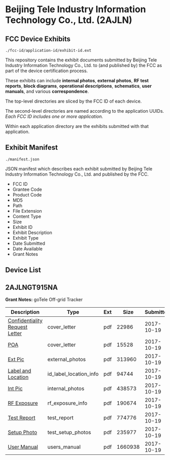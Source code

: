 # Beijing Tele Industry Information Technology Co., Ltd. (2AJLN)
## FCC Device Exhibits

```
./fcc-id/application-id/exhibit-id.ext
```

This repository contains the exhibit documents submitted by Beijing Tele Industry Information Technology Co., Ltd. to (and published by) the FCC as part of the device certification process.

These exhibits can include **internal photos**, **external photos**, **RF test reports**, **block diagrams**, **operational descriptions**, **schematics**, **user manuals**, and various **correspondence**.

The top-level directories are sliced by the FCC ID of each device.

The second-level directories are named according to the application UUIDs. *Each FCC ID includes one or more application.*

Within each application directory are the exhibits submitted with that application. 

## Exhibit Manifest

```
./manifest.json
```

JSON manifest which describes each exhibit submitted by Beijing Tele Industry Information Technology Co., Ltd. and published by the FCC.

- FCC ID
- Grantee Code
- Product Code
- MD5
- Path
- File Extension
- Content Type
- Size
- Exhibit ID
- Exhibit Description
- Exhibit Type
- Date Submitted
- Date Available
- Grant Notes

## Device List
## 2AJLNGT915NA
**Grant Notes:** goTele Off-grid Tracker

| Description | Type | Ext | Size | Submitted | Available |
| ----------- | ---- | --- | ---- | --------- | --------- |
| [Confidentiality Request Letter](2AJLNGT915NA/c569289bc2f8e31e27972b348ceaa2e5/3611480.pdf) | cover_letter | pdf | 22986 | 2017-10-19 | 2017-11-17 |
| [POA](2AJLNGT915NA/c569289bc2f8e31e27972b348ceaa2e5/3611481.pdf) | cover_letter | pdf | 15528 | 2017-10-19 | 2017-11-17 |
| [Ext Pic](2AJLNGT915NA/c569289bc2f8e31e27972b348ceaa2e5/3611483.pdf) | external_photos | pdf | 313960 | 2017-10-19 | 2017-11-17 |
| [Label and Location](2AJLNGT915NA/c569289bc2f8e31e27972b348ceaa2e5/3611484.pdf) | id_label_location_info | pdf | 94744 | 2017-10-19 | 2017-11-17 |
| [Int Pic](2AJLNGT915NA/c569289bc2f8e31e27972b348ceaa2e5/3611485.pdf) | internal_photos | pdf | 438573 | 2017-10-19 | 2017-11-17 |
| [RF Exposure](2AJLNGT915NA/c569289bc2f8e31e27972b348ceaa2e5/3611489.pdf) | rf_exposure_info | pdf | 190674 | 2017-10-19 | 2017-11-17 |
| [Test Report](2AJLNGT915NA/c569289bc2f8e31e27972b348ceaa2e5/3611490.pdf) | test_report | pdf | 774776 | 2017-10-19 | 2017-11-17 |
| [Setup Photo](2AJLNGT915NA/c569289bc2f8e31e27972b348ceaa2e5/3611491.pdf) | test_setup_photos | pdf | 235977 | 2017-10-19 | 2017-11-17 |
| [User Manual](2AJLNGT915NA/c569289bc2f8e31e27972b348ceaa2e5/3611492.pdf) | users_manual | pdf | 1660938 | 2017-10-19 | 2017-11-17 |
